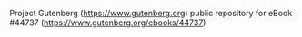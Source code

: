 Project Gutenberg (https://www.gutenberg.org) public repository for eBook #44737 (https://www.gutenberg.org/ebooks/44737)
